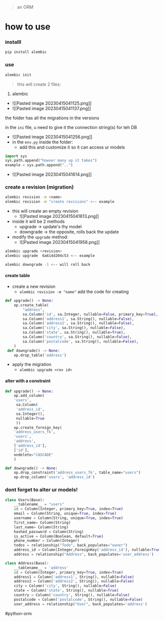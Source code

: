> an ORM 


# how to use

### installl
```bash
pip install alembic
```

### use

```bash
alembic init 
```
> this will create 2 files:

1. alembic 
- ![[Pasted image 20230415041125.png]]
- ![[Pasted image 20230415041137.png]]

the folder has all the migrations in the versions

in the `ini` file, u need to give it the connection string(s) for teh DB

- ![[Pasted image 20230415041256.png]]
- in the `env.py` inside the folder:
	- add this and customize it so it can access ur models
```python
import sys
sys.path.append("howver many up it takes")
example = sys.path.append("..")
```

- ![[Pasted image 20230415041614.png]]
### create a revision (migration)
```bash
alembic revision -m <name>
alembic revision -m "create revisions" <-- example
```
- this will create an empty revision
	- ![[Pasted image 20230415041813.png]]
- inside it will be 2 methods 
	- upgrade -> update's thy model
	- downgrade -> the opposite, rolls back the update
- modify the `upgrade` method:
	- ![[Pasted image 20230415041958.png]]
```bash
alembic upgrade <revision>
alembic upgrade  6a614d204c53 <-- example

alembic downgrade -1 <-- will roll back
```


#### create table
- create a new revision
	- `alembic revision -m "name"`
add the code for creating 
```python
def upgrade() -> None:
    op.create_table(
        "address",
        sa.Column('id', sa.Integer, nullable=False, primary_key=True),
        sa.Column('address1', sa.String(), nullable=False),
        sa.Column('address2', sa.String(), nullable=False),
        sa.Column('city', sa.String(), nullable=False),
        sa.Column('state', sa.String(), nullable=True),
        sa.Column('country', sa.String(), nullable=False),
        sa.Column('postalcode', sa.String(), nullable=False),
    )
 def downgrade() -> None:
    op.drop_table('address')
```

- apply the migration
	- `alembic upgrade <rev id>`

#### alter with a constraint
```python
def upgrade() -> None:
    op.add_column(
    'users',
     sa.Column(
     'address_id', 
     sa.Integer(), 
     nullable=True
     ))
    op.create_foreign_key(
    'address_users_fk', 
    'users', 
    'address', 
    ['address_id'], 
    ['id'], 
    ondelete="CASCADE"
    )

def downgrade() -> None:
    op.drop_constraint('address_users_fk', table_name="users")
    op.drop_column('users', 'address_id')
```

### dont forget to alter ur models!
```python
class Users(Base):
    __tablename__ = "users"
    id = Column(Integer, primary_key=True, index=True)
    email = Column(String, unique=True, index=True)
    username = Column(String, unique=True, index=True)
    first_name= Column(String)
    last_name= Column(String)
    hashed_password = Column(String)
    is_active = Column(Boolean, default=True)
    phone_number = Column(Integer)
    todos = relationship("Todo", back_populates="owner")
    address_id = Column(Integer,ForeignKey('address_id'), nullable=True)
    address = relationship("Address", back_populates='user_address')

class Address(Base):
    __tablename__ = 'address'
    id = Column(Integer, primary_key=True, index=True)
    address1 = Column('address1', String(), nullable=False)
    address2 = Column('address2', String(), nullable=False)
    city = Column('city', String(), nullable=False)
    state = Column('state', String(), nullable=True)
    country = Column('country', String(), nullable=False)
    postalcode = Column('postalcode', String(), nullable=False)
    user_address = relationship("User", back_populates='address')
```

#python-orm